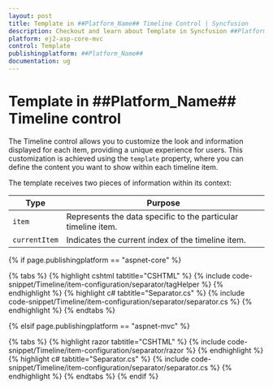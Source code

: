 ```yaml
---
layout: post
title: Template in ##Platform_Name## Timeline Control | Syncfusion
description: Checkout and learn about Template in Syncfusion ##Platform_Name## Timeline control of Syncfusion Essential JS 2 and more.
platform: ej2-asp-core-mvc
control: Template
publishingplatform: ##Platform_Name##
documentation: ug
---
```


# Template in ##Platform_Name## Timeline control

The Timeline control allows you to customize the look and information displayed for each item, providing a unique experience for users. This customization is achieved using the `template` property, where you can define the content you want to show within each timeline item.

The template receives two pieces of information within its context:

| Type | Purpose |
| --- | --- |
| `item` | Represents the data specific to the particular timeline item. |
| `currentItem` | Indicates the current index of the timeline item. |

{% if page.publishingplatform == "aspnet-core" %}

{% tabs %}
{% highlight cshtml tabtitle="CSHTML" %}
{% include code-snippet/Timeline/item-configuration/separator/tagHelper %}
{% endhighlight %}
{% highlight c# tabtitle="Separator.cs" %}
{% include code-snippet/Timeline/item-configuration/separator/separator.cs %}
{% endhighlight %}
{% endtabs %}

{% elsif page.publishingplatform == "aspnet-mvc" %}

{% tabs %}
{% highlight razor tabtitle="CSHTML" %}
{% include code-snippet/Timeline/item-configuration/separator/razor %}
{% endhighlight %}
{% highlight c# tabtitle="Separator.cs" %}
{% include code-snippet/Timeline/item-configuration/separator/separator.cs %}
{% endhighlight %}
{% endtabs %}
{% endif %}